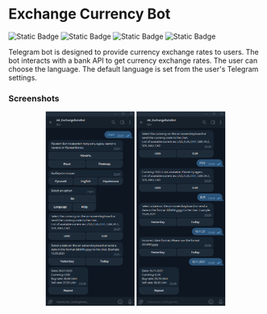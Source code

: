 # Exchange Currency Bot
![Static Badge](https://img.shields.io/badge/Net_6.0-blue)
![Static Badge](https://img.shields.io/badge/Telegram.Bot-blue)
![Static Badge](https://img.shields.io/badge/Bank_API-blue)
![Static Badge](https://img.shields.io/badge/Localisation-blue)

Telegram bot is designed to provide currency exchange rates to users. The bot interacts with a bank API to get currency exchange rates.
The user can choose the language. The default language is set from the user's Telegram settings.

### Screenshots

<p align="center">
<img  src="./Screenshots/Image 001.png" width="35%">
<img  src="./Screenshots/Image 002.png" width="35%">
</p>
